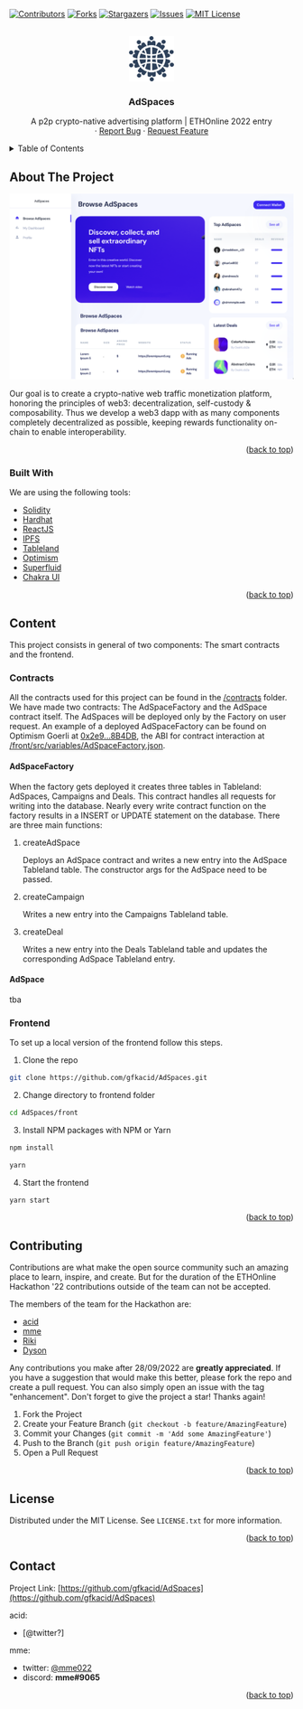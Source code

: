 <div id="top"></div>
<!--
*** Thanks for checking out the Best-README-Template. If you have a suggestion
*** that would make this better, please fork the repo and create a pull request
*** or simply open an issue with the tag "enhancement".
*** Don't forget to give the project a star!
*** Thanks again! Now go create something AMAZING! :D
-->

<!-- PROJECT SHIELDS -->
<!--
*** I'm using markdown "reference style" links for readability.
*** Reference links are enclosed in brackets [ ] instead of parentheses ( ).
*** See the bottom of this document for the declaration of the reference variables
*** for contributors-url, forks-url, etc. This is an optional, concise syntax you may use.
*** https://www.markdownguide.org/basic-syntax/#reference-style-links
-->

[![Contributors][contributors-shield]][contributors-url]
[![Forks][forks-shield]][forks-url]
[![Stargazers][stars-shield]][stars-url]
[![Issues][issues-shield]][issues-url]
[![MIT License][license-shield]][license-url]

<!-- PROJECT LOGO -->
<br />
<div align="center">
  <a href="https://github.com/gfkacid/AdSpaces">
    <img src="img/AdSpacesIcon.png" alt="Logo" width="80" height="80">
  </a>

  <h3 align="center">AdSpaces</h3>

  <p align="center">
    A p2p crypto-native advertising platform | ETHOnline 2022 entry
    <br />
    ·
    <a href="https://github.com/gfkacid/AdSpaces/issues">Report Bug</a>
    ·
    <a href="https://github.com/gfkacid/AdSpaces/issues">Request Feature</a>
  </p>
</div>

<!-- TABLE OF CONTENTS -->
<details>
  <summary>Table of Contents</summary>
  <ol>
    <li>
      <a href="#about-the-project">About The Project</a>
      <ul>
        <li><a href="#built-with">Built With</a></li>
      </ul>
    </li>
    <li>
      <a href="#content">Content</a>
      <ul>
        <li><a href="#contracts">Contracts</a></li>
        <li><a href="#frontend">Frontend</a></li>
      </ul>
    </li>
    <li><a href="#contributing">Contributing</a></li>
    <li><a href="#license">License</a></li>
    <li><a href="#contact">Contact</a></li>
  </ol>
</details>

<!-- ABOUT THE PROJECT -->

## About The Project

[![Product Name Screen Shot][product-screenshot]]()

Our goal is to create a crypto-native web traffic monetization platform, honoring the principles of web3: decentralization, self-custody & composability. Thus we develop a web3 dapp with as many components completely decentralized as possible, keeping rewards functionality on-chain to enable interoperability.

<p align="right">(<a href="#top">back to top</a>)</p>

### Built With

We are using the following tools:

- [Solidity](https://soliditylang.org/)
- [Hardhat](https://hardhat.org/)
- [ReactJS](https://reactjs.org/)
- [IPFS](https://ipfs.tech/)
- [Tableland](https://tableland.xyz)
- [Optimism](https://optimism.io)
- [Superfluid](https://superfluid.finance/)
- [Chakra UI](https://chakra-ui.com/)

<p align="right">(<a href="#top">back to top</a>)</p>

<!-- CONTENT -->

## Content

This project consists in general of two components: The smart contracts and the frontend.

### Contracts

All the contracts used for this project can be found in the [/contracts](https://github.com/gfkacid/AdSpaces/contracts) folder. We have made two contracts: The AdSpaceFactory and the AdSpace contract itself. The AdSpaces will be deployed only by the Factory on user request.
An example of a deployed AdSpaceFactory can be found on Optimism Goerli at [0x2e9...8B4DB](https://goerli-optimism.etherscan.io/address/0x2e9d515864d86b4462211531e9462ceba138b4db), the ABI for contract interaction at [/front/src/variables/AdSpaceFactory.json](https://github.com/gfkacid/AdSpaces/tree/master/front/src/variables/AdSpaceFactory.json).

#### AdSpaceFactory

When the factory gets deployed it creates three tables in Tableland: AdSpaces, Campaigns and Deals. This contract handles all requests for writing into the database. Nearly every write contract function on the factory results in a INSERT or UPDATE statement on the database.
There are three main functions:

1. createAdSpace

   Deploys an AdSpace contract and writes a new entry into the AdSpace Tableland table. The constructor args for the AdSpace need to be passed.

2. createCampaign

   Writes a new entry into the Campaigns Tableland table.

3. createDeal

   Writes a new entry into the Deals Tableland table and updates the corresponding AdSpace Tableland entry.

#### AdSpace

tba

### Frontend

To set up a local version of the frontend follow this steps.

1. Clone the repo

```sh
git clone https://github.com/gfkacid/AdSpaces.git
```

2. Change directory to frontend folder

```sh
cd AdSpaces/front
```

3. Install NPM packages with NPM or Yarn

```sh
npm install
```

```sh
yarn
```

4. Start the frontend

```sh
yarn start
```

<p align="right">(<a href="#top">back to top</a>)</p>

<!-- CONTRIBUTING -->

## Contributing

Contributions are what make the open source community such an amazing place to learn, inspire, and create. But for the duration of the ETHOnline Hackathon '22 contributions outside of the team can not be accepted.

The members of the team for the Hackathon are:

- [acid](https://github.com/gfkacid)
- [mme](https://github.com/mme022)
- [Riki]()
- [Dyson]()

Any contributions you make after 28/09/2022 are **greatly appreciated**.
If you have a suggestion that would make this better, please fork the repo and create a pull request. You can also simply open an issue with the tag "enhancement".
Don't forget to give the project a star! Thanks again!

1. Fork the Project
2. Create your Feature Branch (`git checkout -b feature/AmazingFeature`)
3. Commit your Changes (`git commit -m 'Add some AmazingFeature'`)
4. Push to the Branch (`git push origin feature/AmazingFeature`)
5. Open a Pull Request

<p align="right">(<a href="#top">back to top</a>)</p>

<!-- LICENSE -->

## License

Distributed under the MIT License. See `LICENSE.txt` for more information.

<p align="right">(<a href="#top">back to top</a>)</p>

<!-- CONTACT -->

## Contact

Project Link: [https://github.com/gfkacid/AdSpaces](https://github.com/gfkacid/AdSpaces)

acid:

- [@twitter?]

mme:

- twitter: [@mme022](https://twitter.com/mme022)
- discord: **mme#9065**

<p align="right">(<a href="#top">back to top</a>)</p>

<!-- MARKDOWN LINKS & IMAGES -->
<!-- https://www.markdownguide.org/basic-syntax/#reference-style-links -->

[contributors-shield]: https://img.shields.io/github/contributors/gfkacid/AdSpaces.svg?style=for-the-badge
[contributors-url]: https://github.com/gfkacid/AdSpaces/graphs/contributors
[forks-shield]: https://img.shields.io/github/forks/gfkacid/AdSpaces.svg?style=for-the-badge
[forks-url]: https://github.com/gfkacid/AdSpaces/network/members
[stars-shield]: https://img.shields.io/github/stars/gfkacid/AdSpaces.svg?style=for-the-badge
[stars-url]: https://github.com/gfkacid/AdSpaces/stargazers
[issues-shield]: https://img.shields.io/github/issues/gfkacid/AdSpaces.svg?style=for-the-badge
[issues-url]: https://github.com/gfkacid/AdSpaces/issues
[license-shield]: https://img.shields.io/github/license/gfkacid/AdSpaces.svg?style=for-the-badge
[license-url]: https://github.com/gfkacid/AdSpaces/blob/master/LICENSE.txt
[product-screenshot]: img/Screenshot.png
